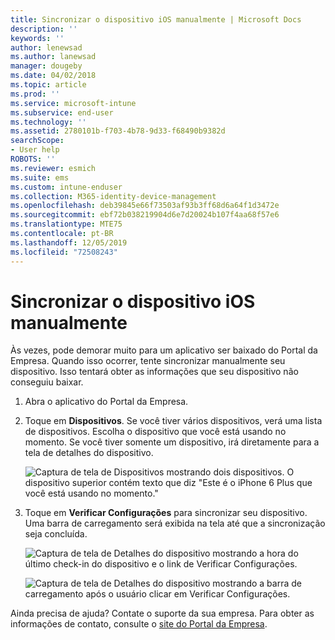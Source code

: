 ```yaml
---
title: Sincronizar o dispositivo iOS manualmente | Microsoft Docs
description: ''
keywords: ''
author: lenewsad
ms.author: lanewsad
manager: dougeby
ms.date: 04/02/2018
ms.topic: article
ms.prod: ''
ms.service: microsoft-intune
ms.subservice: end-user
ms.technology: ''
ms.assetid: 2780101b-f703-4b78-9d33-f68490b9382d
searchScope:
- User help
ROBOTS: ''
ms.reviewer: esmich
ms.suite: ems
ms.custom: intune-enduser
ms.collection: M365-identity-device-management
ms.openlocfilehash: deb39845e66f73503af93b3ff68d6a64f1d3472e
ms.sourcegitcommit: ebf72b038219904d6e7d20024b107f4aa68f57e6
ms.translationtype: MTE75
ms.contentlocale: pt-BR
ms.lasthandoff: 12/05/2019
ms.locfileid: "72508243"
---
```

# <a name="sync-your-ios-device-manually"></a>Sincronizar o dispositivo iOS manualmente

Às vezes, pode demorar muito para um aplicativo ser baixado do Portal da Empresa. Quando isso ocorrer, tente sincronizar manualmente seu dispositivo. Isso tentará obter as informações que seu dispositivo não conseguiu baixar.

1. Abra o aplicativo do Portal da Empresa.

2. Toque em **Dispositivos**. Se você tiver vários dispositivos, verá uma lista de dispositivos. Escolha o dispositivo que você está usando no momento. Se você tiver somente um dispositivo, irá diretamente para a tela de detalhes do dispositivo.

    ![Captura de tela de Dispositivos mostrando dois dispositivos. O dispositivo superior contém texto que diz "Este é o iPhone 6 Plus que você está usando no momento."](/intune-user-help/media/ios_sync_1_CP_after_1804.png)

3. Toque em **Verificar Configurações** para sincronizar seu dispositivo. Uma barra de carregamento será exibida na tela até que a sincronização seja concluída.

    ![Captura de tela de Detalhes do dispositivo mostrando a hora do último check-in do dispositivo e o link de Verificar Configurações.](/intune-user-help/media/ios_sync_2_CP_after_1804.png)  

   ![Captura de tela de Detalhes do dispositivo mostrando a barra de carregamento após o usuário clicar em Verificar Configurações.](/intune-user-help/media/ios_sync_3_CP-after_1804.png)

Ainda precisa de ajuda? Contate o suporte da sua empresa. Para obter as informações de contato, consulte o [site do Portal da Empresa](https://go.microsoft.com/fwlink/?linkid=2010980).

